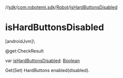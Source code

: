 //[sdk](../../../index.md)/[com.robotemi.sdk](../index.md)/[Robot](index.md)/[isHardButtonsDisabled](is-hard-buttons-disabled.md)

# isHardButtonsDisabled

[androidJvm]\

@get:CheckResult

var [isHardButtonsDisabled](is-hard-buttons-disabled.md): [Boolean](https://kotlinlang.org/api/latest/jvm/stdlib/kotlin/-boolean/index.html)

Get(Set) HardButtons enabled(disabled).
